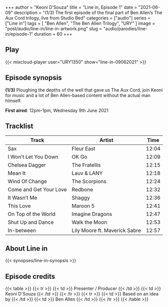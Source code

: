 +++
author = "Keoni D'Souza"
title = "Line in, Episode 1"
date = "2021-06-09"
description = "(1/3) The first episode of the final part of Ben Allen’s The Aux Cord trilogy, live from Studio Bed"
categories = ["audio"]
series = ["Line in"]
tags = [
    "Ben Allen",
    "The Ben Allen Trilogy",
    "URY"
]
image = "post/audio/line-in/line-in-artwork.png"
slug = "audio/parodies/line-in/episode-1"
duration = 60
+++

## Play

{{< mixcloud-player user="URY1350" show="line-in-09062021" >}}

## Episode synopsis

**(1/3)** Ploughing the depths of the well that gave us The Aux Cord, join Keoni for music and a lot of Ben Allen-based content without the actual man himself.

**First aired**: 12pm-1pm, Wednesday 9th June 2021

## Tracklist

| Track                  | Artist                        | Time  |
|------------------------|-------------------------------|-------|
| Sax                    | Fleur East                    | 12:04 |
| I Won’t Let You Down   | OK Go                         | 12:09 |
| Chelsea Dagger         | The Fratellis                 | 12:15 |
| Mean It                | Lauv & LANY                   | 12:18 |
| Wind Of Change         | The Scorpions                 | 12:24 |
| Come and Get Your Love | Redbone                       | 12:32 |
| It Wasn’t Me           | Shaggy                        | 12:36 |
| This Love              | Maroon 5                      | 12:41 |
| On Top of the World    | Imagine Dragons               | 12:47 |
| Shut Up and Dance      | Walk the Moon                 | 12:53 |
| In-between             | Lily Moore ft. Maverick Sabre | 12:57 |

## About Line in

{{< synopses/line-in-synopsis >}}

## Episode credits

{{< table >}}
    {{< tr >}}
        {{< td >}}
            Presenter / Producer
        {{< /td >}}
        {{< td >}}
            Keoni D'Souza
        {{< /td >}}
    {{< /tr >}}
    {{< tr >}}
        {{< td >}}
            Based on an idea by
        {{< /td >}}
        {{< td >}}
            Ben Allen
        {{< /td >}}
    {{< /tr >}}
{{< /table >}}